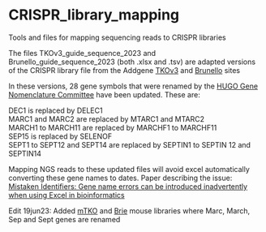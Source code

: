 # CRISPR_library_mapping
Tools and files for mapping sequencing reads to CRISPR libraries

The files TKOv3_guide_sequence_2023 and Brunello_guide_sequence_2023 (both .xlsx and .tsv) are adapted versions of the CRISPR library file from the Addgene [TKOv3](https://www.addgene.org/pooled-library/moffat-crispr-knockout-tkov3/) and [Brunello](https://www.addgene.org/pooled-library/broadgpp-human-knockout-brunello/) sites

 In these versions, 28 gene symbols that were renamed by the [HUGO Gene Nomenclature Committee](https://www.genenames.org/) have been updated. These are:
 
 DEC1 is replaced by DELEC1  
 MARC1 and MARC2 are replaced by MTARC1 and MTARC2  
 MARCH1 to MARCH11 are replaced by MARCHF1 to MARCHF11  
 SEP15 is replaced by SELENOF  
 SEPT1 to SEPT12 and SEPT14 are replaced by SEPTIN1 to SEPTIN 12 and SEPTIN14  
  
 Mapping NGS reads to these updated files will avoid excel automatically converting these gene names to dates. 
 Paper describing the issue: [Mistaken Identifiers: Gene name errors can be introduced inadvertently when using Excel in bioinformatics](https://bmcbioinformatics.biomedcentral.com/articles/10.1186/1471-2105-5-80)
 
 Edit 19jun23: Added [mTKO](https://www.addgene.org/pooled-library/moffat-mouse-knockout-mtko/) and [Brie](https://www.addgene.org/pooled-library/broadgpp-mouse-knockout-brie/) mouse libraries where Marc, March, Sep and Sept genes are renamed
